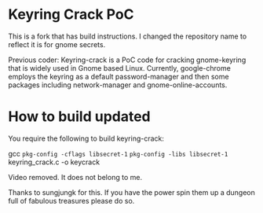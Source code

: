 # Keyring Crack PoC
This is a fork that has build instructions. I changed the repository name to reflect it is for gnome secrets.

Previous coder:
Keyring-crack is a PoC code for cracking gnome-keyring that is widely used in Gnome based Linux.
Currently, google-chrome employs the keyring as a default password-manager and then some packages including network-manager and gnome-online-accounts.


# How to build updated
You require the following to build keyring-crack:

gcc `pkg-config -cflags libsecret-1` `pkg-config -libs libsecret-1` keyring_crack.c -o keycrack

Video removed. It does not belong to me. 

Thanks to sungjungk for this. If you have the power spin them up a dungeon full of fabulous treasures please do so. 
